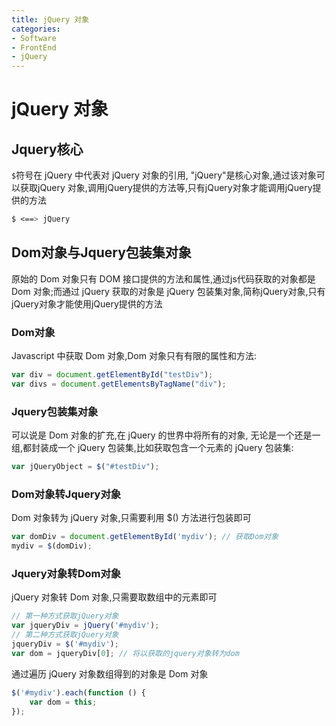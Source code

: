 ```yaml
---
title: jQuery 对象
categories:
- Software
- FrontEnd
- jQuery
---
```

# jQuery 对象

## Jquery核心

`$`符号在 jQuery 中代表对 jQuery 对象的引用, "jQuery"是核心对象,通过该对象可以获取jQuery 对象,调用jQuery提供的方法等,只有jQuery对象才能调用jQuery提供的方法

```css
$ <==> jQuery
```

## Dom对象与Jquery包装集对象

原始的 Dom 对象只有 DOM 接口提供的方法和属性,通过js代码获取的对象都是 Dom 对象;而通过 jQuery 获取的对象是 jQuery 包装集对象,简称jQuery对象,只有jQuery对象才能使用jQuery提供的方法

### Dom对象

Javascript 中获取 Dom 对象,Dom 对象只有有限的属性和方法:

```javascript
var div = document.getElementById("testDiv");
var divs = document.getElementsByTagName("div");
```

### Jquery包装集对象

可以说是 Dom 对象的扩充,在 jQuery 的世界中将所有的对象, 无论是一个还是一组,都封装成一个 jQuery 包装集,比如获取包含一个元素的 jQuery 包装集:

```js
var jQueryObject = $("#testDiv");
```

### Dom对象转Jquery对象

Dom 对象转为 jQuery 对象,只需要利用 $() 方法进行包装即可

```js
var domDiv = document.getElementById('mydiv'); // 获取Dom对象
mydiv = $(domDiv);
```

### Jquery对象转Dom对象

jQuery 对象转 Dom 对象,只需要取数组中的元素即可

```js
// 第一种方式获取jQuery对象
var jqueryDiv = jQuery('#mydiv');
// 第二种方式获取jQuery对象
jqueryDiv = $('#mydiv');
var dom = jqueryDiv[0]; // 将以获取的jquery对象转为dom
```

通过遍历 jQuery 对象数组得到的对象是 Dom 对象

```js
$('#mydiv').each(function () {
    var dom = this;
});
```

